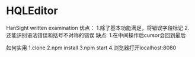 # HQLEditor
HanSight written examination
优点：
1.除了基本功能满足，将错误字段标记
2.还能识别语法错误和括号不对称的错误
缺点:
1.在中间操作后cursor会回到最后

如何实用
1.clone
2.npm install
3.npm start
4.浏览器打开localhost:8080
